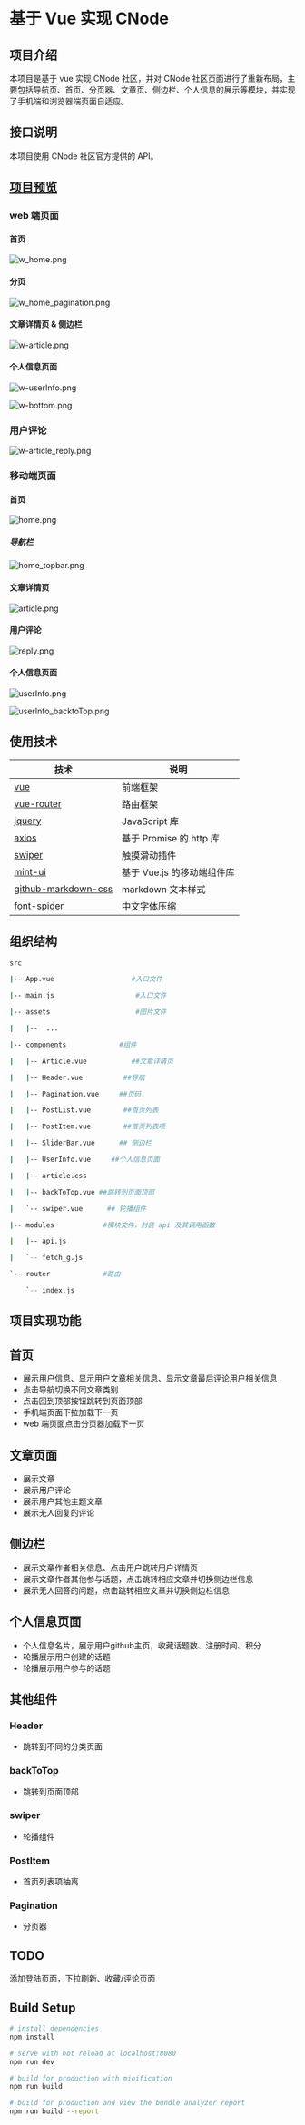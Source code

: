 # 基于 Vue 实现 CNode

## 项目介绍
本项目是基于 vue 实现 CNode 社区，并对 CNode 社区页面进行了重新布局，主要包括导航页、首页、分页器、文章页、侧边栏、个人信息的展示等模块，并实现了手机端和浏览器端页面自适应。

## 接口说明
本项目使用 CNode 社区官方提供的 API。

## [项目预览](https://itleeyw.github.io/my_cnode/index.html#/)
### web 端页面
#### 首页
![w_home.png](https://i.loli.net/2019/08/11/zZt6l7IurCEVQL4.png)

#### 分页
![w_home_pagination.png](https://i.loli.net/2019/08/11/au4zXniTYRjW6yK.png)
#### 文章详情页 & 侧边栏 
![w-article.png](https://i.loli.net/2019/08/11/sYI7haBZlw6mcfK.png)
#### 个人信息页面
![w-userInfo.png](https://i.loli.net/2019/08/11/mHRfQCoKaPM3hWB.png)

![w-bottom.png](https://i.loli.net/2019/08/11/bgIGHld7MvCfcPq.png)

### 用户评论
![w-article_reply.png](https://i.loli.net/2019/08/11/4kDeRrTy9xbP8Xa.png)

### 移动端页面
#### 首页
![home.png](https://i.loli.net/2019/08/11/J7S6oTQn9fxL5pg.png)

##### 导航栏
![home_topbar.png](https://i.loli.net/2019/08/11/omDXcyxBs8jZwdH.png)

#### 文章详情页
![article.png](https://i.loli.net/2019/08/11/csVBNylJKfMWOPu.png)

#### 用户评论
![reply.png](https://i.loli.net/2019/08/11/AuRxSCHTP2nmil4.png)

#### 个人信息页面
![userInfo.png](https://i.loli.net/2019/08/11/Nb3lBmJ8Dfr59e1.png)

![userInfo_backtoTop.png](https://i.loli.net/2019/08/11/zGUuHnOTv9EsMbN.png)


## 使用技术
| 技术                                                               | 说明                         |
|--------------------------------------------------------------------|------------------------------|
| [vue](https://cn.vuejs.org/index.html)                                                            | 前端框架                     |
| [vue-router](https://router.vuejs.org/zh/)                                                         | 路由框架                     |
| [jquery](https://jquery.com/)                                      | JavaScript 库                |
| [axios](https://github.com/axios/axios)                            | 基于 Promise 的 http 库      |
| [swiper](https://www.swiper.com.cn/)                               | 触摸滑动插件                 |
| [mint-ui](https://mint-ui.github.io/#!/zh-cn)                      | 基于 Vue.js 的移动端组件库   |
| [github-markdown-css](https://github.com/sindresorhus/github-markdown-css) | markdown 文本样式   |
| [font-spider](http://font-spider.org/)                                                            |中文字体压缩                    |
## 组织结构
```bash
src

|-- App.vue                   #入口文件

|-- main.js                    #入口文件

|-- assets                     #图片文件

|   |--  ...             

|-- components             #组件

|   |-- Article.vue           ##文章详情页

|   |-- Header.vue          ##导航

|   |-- Pagination.vue     ##页码

|   |-- PostList.vue        ##首页列表

|   |-- PostItem.vue        ##首页列表项

|   |-- SliderBar.vue      ## 侧边栏

|   |-- UserInfo.vue     ##个人信息页面

|   |-- article.css 

|   |-- backToTop.vue ##跳转到页面顶部

|   `-- swiper.vue      ## 轮播组件

|-- modules            #模块文件，封装 api 及其调用函数

|   |-- api.js

|   `-- fetch_g.js

`-- router             #路由

    `-- index.js
```

## 项目实现功能
## 首页
- 展示用户信息、显示用户文章相关信息、显示文章最后评论用户相关信息
- 点击导航切换不同文章类别
- 点击回到顶部按钮跳转到页面顶部
- 手机端页面下拉加载下一页
- web 端页面点击分页器加载下一页
## 文章页面
- 展示文章
- 展示用户评论
- 展示用户其他主题文章
- 展示无人回复的评论
## 侧边栏
- 展示文章作者相关信息、点击用户跳转用户详情页
- 展示文章作者其他参与话题，点击跳转相应文章并切换侧边栏信息
- 展示无人回答的问题，点击跳转相应文章并切换侧边栏信息
## 个人信息页面
- 个人信息名片，展示用户github主页，收藏话题数、注册时间、积分
- 轮播展示用户创建的话题
- 轮播展示用户参与的话题

## 其他组件
### Header
- 跳转到不同的分类页面
### backToTop
- 跳转到页面顶部
### swiper
- 轮播组件
### PostItem
- 首页列表项抽离
### Pagination
- 分页器

## TODO
添加登陆页面，下拉刷新、收藏/评论页面
## Build Setup
``` bash
# install dependencies
npm install

# serve with hot reload at localhost:8080
npm run dev

# build for production with minification
npm run build

# build for production and view the bundle analyzer report
npm run build --report
```
